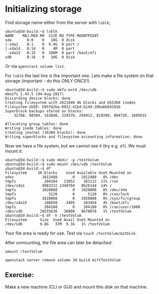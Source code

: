 # Initializing storage

Find storage name either from the server with `lsblk`; 
~~~
ubuntu@3d-build:~$ lsblk
NAME    MAJ:MIN RM  SIZE RO TYPE MOUNTPOINT
sda       8:0    0   10G  0 disk 
|-sda1    8:1    0  9.9G  0 part /
|-sda14   8:14   0    4M  0 part 
`-sda15   8:15   0  106M  0 part /boot/efi
sdb       8:16   0   10G  0 disk 
~~~

Or via `openstack volume list`.

For `lsblk` the last line is the important one. 
Lets make a file system on that storage (important - do this ONLY ONCE!). 

~~~
ubuntu@3d-build:~$ sudo mkfs.ext4 /dev/sdb
mke2fs 1.43.5 (04-Aug-2017)
Discarding device blocks: done                            
Creating filesystem with 2621440 4k blocks and 655360 inodes
Filesystem UUID: b95fd2ba-6922-41bd-b149-20babb64191b
Superblock backups stored on blocks: 
	32768, 98304, 163840, 229376, 294912, 819200, 884736, 1605632

Allocating group tables: done                            
Writing inode tables: done                            
Creating journal (16384 blocks): done
Writing superblocks and filesystem accounting information: done 
~~~

Now we have a file system, but we cannot see it (try e.g. `df`). We must mount it:

~~~
ubuntu@3d-build:~$ sudo mkdir -p /testVolum
ubuntu@3d-build:~$ sudo mount /dev/sdb /testVolum
ubuntu@3d-build:~$ df
Filesystem     1K-blocks    Used Available Use% Mounted on
udev             1012480       0   1012480   0% /dev
tmpfs             204164   21052    183112  11% /run
/dev/sda1        9983232 1340704   8626144  14% /
tmpfs            1020808       0   1020808   0% /dev/shm
tmpfs               5120       0      5120   0% /run/lock
tmpfs            1020808       0   1020808   0% /sys/fs/cgroup
/dev/sda15        106858    3405    103454   4% /boot/efi
tmpfs             204160       0    204160   0% /run/user/1000
/dev/sdb        10255636   36888   9678076   1% /testVolum
ubuntu@3d-build:~$ df -h /testVolum
Filesystem      Size  Used Avail Use% Mounted on
/dev/sdb        9.8G   37M  9.3G   1% /testVolum
~~~

Your file area is ready for use. 
Test via `touch /testVolum/GotDisk`.

After unmounting, the file area can later be detached:

	umount /testVolum

	openstack server remove volume 3d-build mittTestVolum

## Exercise: 
Make a new machine (CLI or GUI) and mount this disk on that machine.
